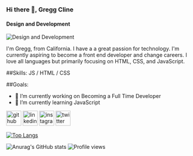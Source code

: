 ### Hi there 👋, Gregg Cline
#### Design and Development
![Design and Development](https://arturssmirnovs.github.io/github-profile-readme-generator/images/banner.png)

I'm Gregg, from California. I have a a great passion for technology. I'm currently aspiring to become a front end developer and change careers. I love all languages but primarily focusing on HTML, CSS, and JavaScript.


##Skills: JS / HTML / CSS


##Goals:
- 🔭 I’m currently working on Becoming a Full Time Developer 
- 🌱 I’m currently learning JavaScript 


[<img src='https://cdn.jsdelivr.net/npm/simple-icons@3.0.1/icons/github.svg' alt='github' height='40'>](https://github.com/blackbelt797)  [<img src='https://cdn.jsdelivr.net/npm/simple-icons@3.0.1/icons/linkedin.svg' alt='linkedin' height='40'>](https://www.linkedin.com/in/greggcline/)  [<img src='https://cdn.jsdelivr.net/npm/simple-icons@3.0.1/icons/instagram.svg' alt='instagram' height='40'>](https://www.instagram.com/greggcline_/)  [<img src='https://cdn.jsdelivr.net/npm/simple-icons@3.0.1/icons/twitter.svg' alt='twitter' height='40'>](https://twitter.com/ggcline83)  

[![Top Langs](https://github-readme-stats.vercel.app/api/top-langs/?username=blackbelt797)](https://github.com/anuraghazra/github-readme-stats)

![Anurag's GitHub stats](https://github-readme-stats.vercel.app/api?username=blackbelt797&show_icons=true&theme=nightowl)
![Profile views](https://gpvc.arturio.dev/blackbelt797)  
